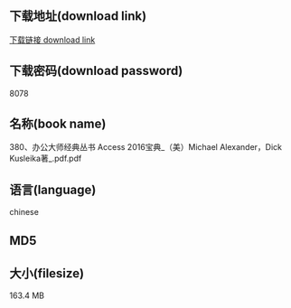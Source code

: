 ## 下载地址(download link)
[下载链接 download link](https://tutu365.netlify.app/?s=380%E3%80%81%E5%8A%9E%E5%85%AC%E5%A4%A7%E5%B8%88%E7%BB%8F%E5%85%B8%E4%B8%9B%E4%B9%A6+Access+2016%E5%AE%9D%E5%85%B8_%EF%BC%88%E7%BE%8E%EF%BC%89Michael+Alexander%EF%BC%8CDick+Kusleika%E8%91%97_.pdf)

## 下载密码(download password)
8078

## 名称(book name)
380、办公大师经典丛书 Access 2016宝典_（美）Michael Alexander，Dick Kusleika著_.pdf.pdf

## 语言(language)
chinese

## MD5


## 大小(filesize)
163.4 MB
